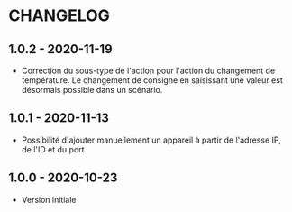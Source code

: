 # CHANGELOG

## 1.0.2 - 2020-11-19
+ Correction du sous-type de l'action pour l'action du changement de température. Le changement de consigne en saisissant une valeur est désormais possible dans un scénario.

## 1.0.1 - 2020-11-13  
+ Possibilité d'ajouter manuellement un appareil à partir de l'adresse IP, de l'ID et du port

## 1.0.0 - 2020-10-23  
+ Version initiale